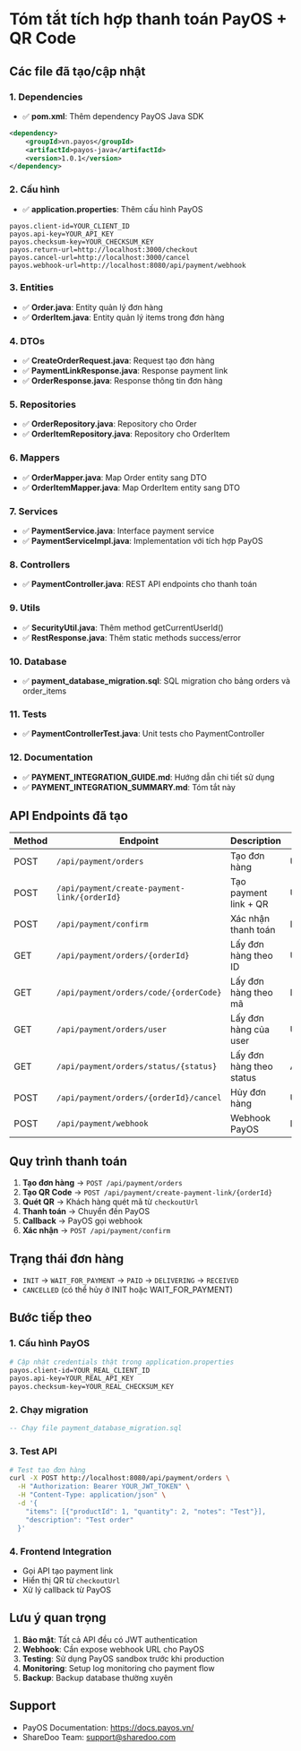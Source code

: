 # Tóm tắt tích hợp thanh toán PayOS + QR Code

## Các file đã tạo/cập nhật

### 1. Dependencies
- ✅ **pom.xml**: Thêm dependency PayOS Java SDK
```xml
<dependency>
    <groupId>vn.payos</groupId>
    <artifactId>payos-java</artifactId>
    <version>1.0.1</version>
</dependency>
```

### 2. Cấu hình
- ✅ **application.properties**: Thêm cấu hình PayOS
```properties
payos.client-id=YOUR_CLIENT_ID
payos.api-key=YOUR_API_KEY
payos.checksum-key=YOUR_CHECKSUM_KEY
payos.return-url=http://localhost:3000/checkout
payos.cancel-url=http://localhost:3000/cancel
payos.webhook-url=http://localhost:8080/api/payment/webhook
```

### 3. Entities
- ✅ **Order.java**: Entity quản lý đơn hàng
- ✅ **OrderItem.java**: Entity quản lý items trong đơn hàng

### 4. DTOs
- ✅ **CreateOrderRequest.java**: Request tạo đơn hàng
- ✅ **PaymentLinkResponse.java**: Response payment link
- ✅ **OrderResponse.java**: Response thông tin đơn hàng

### 5. Repositories
- ✅ **OrderRepository.java**: Repository cho Order
- ✅ **OrderItemRepository.java**: Repository cho OrderItem

### 6. Mappers
- ✅ **OrderMapper.java**: Map Order entity sang DTO
- ✅ **OrderItemMapper.java**: Map OrderItem entity sang DTO

### 7. Services
- ✅ **PaymentService.java**: Interface payment service
- ✅ **PaymentServiceImpl.java**: Implementation với tích hợp PayOS

### 8. Controllers
- ✅ **PaymentController.java**: REST API endpoints cho thanh toán

### 9. Utils
- ✅ **SecurityUtil.java**: Thêm method getCurrentUserId()
- ✅ **RestResponse.java**: Thêm static methods success/error

### 10. Database
- ✅ **payment_database_migration.sql**: SQL migration cho bảng orders và order_items

### 11. Tests
- ✅ **PaymentControllerTest.java**: Unit tests cho PaymentController

### 12. Documentation
- ✅ **PAYMENT_INTEGRATION_GUIDE.md**: Hướng dẫn chi tiết sử dụng
- ✅ **PAYMENT_INTEGRATION_SUMMARY.md**: Tóm tắt này

## API Endpoints đã tạo

| Method | Endpoint | Description | Auth |
|--------|----------|-------------|------|
| POST | `/api/payment/orders` | Tạo đơn hàng | USER |
| POST | `/api/payment/create-payment-link/{orderId}` | Tạo payment link + QR | USER |
| POST | `/api/payment/confirm` | Xác nhận thanh toán | PUBLIC |
| GET | `/api/payment/orders/{orderId}` | Lấy đơn hàng theo ID | USER |
| GET | `/api/payment/orders/code/{orderCode}` | Lấy đơn hàng theo mã | PUBLIC |
| GET | `/api/payment/orders/user` | Lấy đơn hàng của user | USER |
| GET | `/api/payment/orders/status/{status}` | Lấy đơn hàng theo status | ADMIN |
| POST | `/api/payment/orders/{orderId}/cancel` | Hủy đơn hàng | USER |
| POST | `/api/payment/webhook` | Webhook PayOS | PUBLIC |

## Quy trình thanh toán

1. **Tạo đơn hàng** → `POST /api/payment/orders`
2. **Tạo QR Code** → `POST /api/payment/create-payment-link/{orderId}`
3. **Quét QR** → Khách hàng quét mã từ `checkoutUrl`
4. **Thanh toán** → Chuyển đến PayOS
5. **Callback** → PayOS gọi webhook
6. **Xác nhận** → `POST /api/payment/confirm`

## Trạng thái đơn hàng

- `INIT` → `WAIT_FOR_PAYMENT` → `PAID` → `DELIVERING` → `RECEIVED`
- `CANCELLED` (có thể hủy ở INIT hoặc WAIT_FOR_PAYMENT)

## Bước tiếp theo

### 1. Cấu hình PayOS
```bash
# Cập nhật credentials thật trong application.properties
payos.client-id=YOUR_REAL_CLIENT_ID
payos.api-key=YOUR_REAL_API_KEY
payos.checksum-key=YOUR_REAL_CHECKSUM_KEY
```

### 2. Chạy migration
```sql
-- Chạy file payment_database_migration.sql
```

### 3. Test API
```bash
# Test tạo đơn hàng
curl -X POST http://localhost:8080/api/payment/orders \
  -H "Authorization: Bearer YOUR_JWT_TOKEN" \
  -H "Content-Type: application/json" \
  -d '{
    "items": [{"productId": 1, "quantity": 2, "notes": "Test"}],
    "description": "Test order"
  }'
```

### 4. Frontend Integration
- Gọi API tạo payment link
- Hiển thị QR từ `checkoutUrl`
- Xử lý callback từ PayOS

## Lưu ý quan trọng

1. **Bảo mật**: Tất cả API đều có JWT authentication
2. **Webhook**: Cần expose webhook URL cho PayOS
3. **Testing**: Sử dụng PayOS sandbox trước khi production
4. **Monitoring**: Setup log monitoring cho payment flow
5. **Backup**: Backup database thường xuyên

## Support

- PayOS Documentation: https://docs.payos.vn/
- ShareDoo Team: support@sharedoo.com 